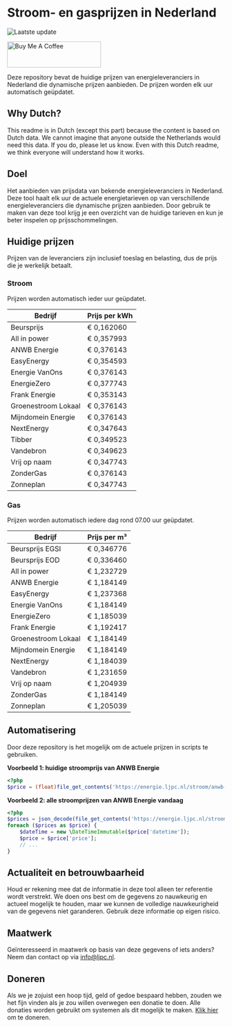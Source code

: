 # Stroom- en gasprijzen in Nederland

![Laatste update](https://img.shields.io/badge/laatste%20update-2024--09--22%2019%3A00%20CET-brightgreen)

<a href="https://www.buymeacoffee.com/Lars-" target="_blank"><img src="https://cdn.buymeacoffee.com/buttons/v2/default-orange.png" alt="Buy Me A Coffee" height="60" style="height: 60px !important;width: 217px !important;" ></a>

Deze repository bevat de huidige prijzen van energieleveranciers in Nederland die dynamische prijzen aanbieden. De prijzen worden elk uur automatisch geüpdatet.

## Why Dutch?

This readme is in Dutch (except this part) because the content is based on Dutch data. We cannot imagine that anyone outside the Netherlands would need this data. If you do, please let us know. Even with this Dutch readme, we think
everyone will understand how it works.

## Doel

Het aanbieden van prijsdata van bekende energieleveranciers in Nederland. Deze tool haalt elk uur de actuele energietarieven op van verschillende energieleveranciers die dynamische prijzen aanbieden. Door gebruik te maken van deze tool
krijg je een overzicht van de huidige tarieven en kun je beter inspelen op prijsschommelingen.

## Huidige prijzen

Prijzen van de leveranciers zijn inclusief toeslag en belasting, dus de prijs die je werkelijk betaalt.

### Stroom

Prijzen worden automatisch ieder uur geüpdatet.

 Bedrijf | Prijs per kWh 
---------|---------------
Beursprijs | € 0,162060
All in power | € 0,357993
ANWB Energie | € 0,376143
EasyEnergy | € 0,354593
Energie VanOns | € 0,376143
EnergieZero | € 0,377743
Frank Energie | € 0,353143
Groenestroom Lokaal | € 0,376143
Mijndomein Energie | € 0,376143
NextEnergy | € 0,347643
Tibber | € 0,349523
Vandebron | € 0,349623
Vrij op naam | € 0,347743
ZonderGas | € 0,376143
Zonneplan | € 0,347743


### Gas

Prijzen worden automatisch iedere dag rond 07.00 uur geüpdatet.

 Bedrijf | Prijs per m³ 
---------|--------------
Beursprijs EGSI | € 0,346776
Beursprijs EOD | € 0,336460
All in power | € 1,232729
ANWB Energie | € 1,184149
EasyEnergy | € 1,237368
Energie VanOns | € 1,184149
EnergieZero | € 1,185039
Frank Energie | € 1,192417
Groenestroom Lokaal | € 1,184149
Mijndomein Energie | € 1,184149
NextEnergy | € 1,184039
Vandebron | € 1,231659
Vrij op naam | € 1,204939
ZonderGas | € 1,184149
Zonneplan | € 1,205039


## Automatisering

Door deze repository is het mogelijk om de actuele prijzen in scripts te gebruiken.

**Voorbeeld 1: huidige stroomprijs van ANWB Energie**

```php
<?php
$price = (float)file_get_contents('https://energie.ljpc.nl/stroom/anwb-energie-nu.txt');

```

**Voorbeeld 2: alle stroomprijzen van ANWB Energie vandaag**

```php
<?php
$prices = json_decode(file_get_contents('https://energie.ljpc.nl/stroom/all-in-power-vandaag.json'),true);
foreach ($prices as $price) {
    $dateTime = new \DateTimeImmutable($price['datetime']);
    $price = $price['price'];
    // ...
}
```

## Actualiteit en betrouwbaarheid

Houd er rekening mee dat de informatie in deze tool alleen ter referentie wordt verstrekt. We doen ons best om de gegevens zo nauwkeurig en actueel mogelijk te houden, maar we kunnen de volledige nauwkeurigheid van de gegevens niet
garanderen. Gebruik deze informatie op eigen risico.

## Maatwerk

Geïnteresseerd in maatwerk op basis van deze gegevens of iets anders? Neem dan contact op
via [info@ljpc.nl](mailto:info@ljpc.nl?subject=Energie%20prijzen).

## Doneren

Als we je zojuist een hoop tijd, geld of gedoe bespaard hebben, zouden we het fijn vinden als je zou willen overwegen een
donatie te doen. Alle donaties worden gebruikt om systemen als dit mogelijk te
maken. [Klik hier](https://www.buymeacoffee.com/Lars-) om te doneren.

